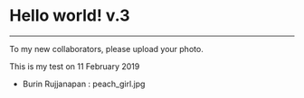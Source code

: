 # Hello world! v.3
---
To my new collaborators, please upload your photo.

This is my test on 11 February 2019
- Burin Rujjanapan : peach_girl.jpg

